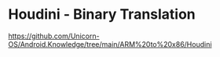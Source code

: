 # Houdini - Binary Translation
https://github.com/Unicorn-OS/Android.Knowledge/tree/main/ARM%20to%20x86/Houdini
